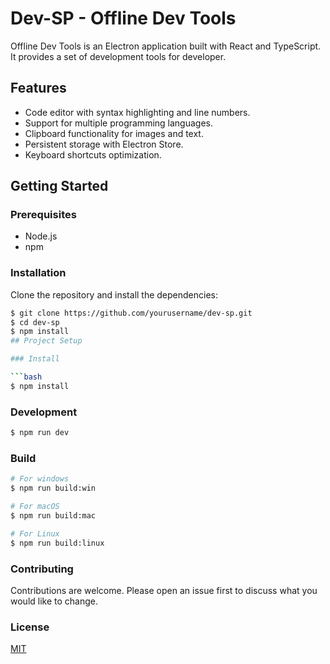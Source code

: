 # Dev-SP - Offline Dev Tools

Offline Dev Tools is an Electron application built with React and TypeScript. It provides a set of development tools for developer.

## Features

- Code editor with syntax highlighting and line numbers.
- Support for multiple programming languages.
- Clipboard functionality for images and text.
- Persistent storage with Electron Store.
- Keyboard shortcuts optimization.

## Getting Started

### Prerequisites

- Node.js
- npm

### Installation

Clone the repository and install the dependencies:

```bash
$ git clone https://github.com/yourusername/dev-sp.git
$ cd dev-sp
$ npm install
## Project Setup

### Install

```bash
$ npm install
```

### Development

```bash
$ npm run dev
```

### Build

```bash
# For windows
$ npm run build:win

# For macOS
$ npm run build:mac

# For Linux
$ npm run build:linux
```

### Contributing
Contributions are welcome. Please open an issue first to discuss what you would like to change.

### License
[MIT](https://choosealicense.com/licenses/mit/)


